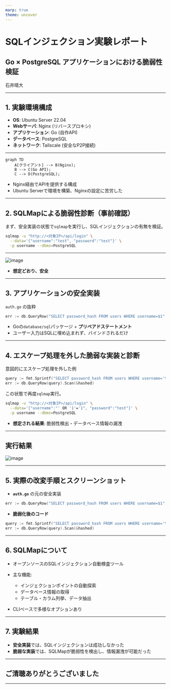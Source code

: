 ```yaml
---
marp: true
theme: uncover
---
```


# SQLインジェクション実験レポート

## Go × PostgreSQL アプリケーションにおける脆弱性検証

石井晴大

---

## 1. 実験環境構成

- **OS**: Ubuntu Server 22.04
- **Webサーバ**: Nginx (リバースプロキシ)
- **アプリケーション**: Go (自作API)
- **データベース**: PostgreSQL
- **ネットワーク**: Tailscale (安全なP2P接続)

---

```mermaid
graph TD
    A[クライアント] --> B(Nginx);
    B --> C(Go API);
    C --> D(PostgreSQL);
```

- Nginx経由でAPIを提供する構成
- Ubuntu Serverで環境を構築、Nginxの設定に苦労した

---

## 2. SQLMapによる脆弱性診断（事前確認）

まず、安全実装の状態で`sqlmap`を実行し、SQLインジェクションの有無を検証。

```bash
sqlmap -u "http://<対象IP>/api/login" \
  --data='{"username":"test", "password":"test"}' \
  -p username --dbms=PostgreSQL

```

---

![image](screen_shots/2025-07-15_22-44-45.png)

- **想定どおり、安全**

---

## 3. アプリケーションの安全実装

`auth.go` の抜粋

```go
err := db.QueryRow("SELECT password_hash FROM users WHERE username=$1", u.Username).Scan(&hashed)
```

- Goの`database/sql`パッケージ + **プリペアドステートメント**
- ユーザー入力はSQLに埋め込まれず、バインドされるだけ

---

## 4. エスケープ処理を外した脆弱な実装と診断

意図的にエスケープ処理を外した例

```go
query := fmt.Sprintf("SELECT password_hash FROM users WHERE username='%s'", username)
err := db.QueryRow(query).Scan(&hashed)
```

この状態で再度`sqlmap`実行。

```bash
sqlmap -u "http://<対象IP>/api/login" \
  --data='{"username":"' OR '1'='1", "password":"test"}' \
  -p username --dbms=PostgreSQL
```

- **想定される結果**: 脆弱性検出・データベース情報の漏洩

---

## 実行結果

![image](screen_shots/2025-07-15_22-57-17.png)

---

## 5. 実際の改変手順とスクリーンショット

- **`auth.go`** の元の安全実装

```go
err := db.QueryRow("SELECT password_hash FROM users WHERE username=$1", u.Username).Scan(&hashed)
```

- **脆弱化後のコード**

```go
query := fmt.Sprintf("SELECT password_hash FROM users WHERE username='%s'", u.Username)
err := db.QueryRow(query).Scan(&hashed)
```

<!-- スクリーンショット挿入例 -->

<!-- ![SQLMap実行結果（脆弱な実装）](./images/sqlmap_vulnerable_result.png) -->

---

## 6. SQLMapについて

- オープンソースのSQLインジェクション自動検査ツール
- 主な機能:

  - インジェクションポイントの自動探索
  - データベース情報の取得
  - テーブル・カラム列挙、データ抽出

- CLIベースで多様なオプションあり

---

## 7. 実験結果

- **安全実装**では、SQLインジェクションは成功しなかった
- **脆弱な実装**では、SQLMapが脆弱性を検出し、情報漏洩が可能だった

---

## ご清聴ありがとうございました

---
